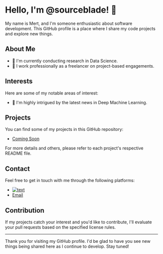 # Hello, I'm @sourceblade! 👋

My name is Mert, and I'm someone enthusiastic about software development. This GitHub profile is a place where I share my code projects and explore new things.

## About Me

- 🌱 I'm currently conducting research in Data Science.
- 💼 I work professionally as a freelancer on project-based engagements.

## Interests

Here are some of my notable areas of interest:

- 🚀 I'm highly intrigued by the latest news in Deep Machine Learning.

## Projects

You can find some of my projects in this GitHub repository:

- [Coming Soon](link)

For more details and others, please refer to each project's respective README file.

## Contact

Feel free to get in touch with me through the following platforms:

- [![text](https://img.shields.io/badge/LinkedIn-0077B5?style=for-the-badge&logo=linkedin&logoColor=white)](https://www.linkedin.com/in/mert-karaka%C5%9F-66b50b272)
- [Email](tugrulmertkarakas@gmail.com)

## Contribution

If my projects catch your interest and you'd like to contribute, I'll evaluate your pull requests based on the specified license rules.

---

Thank you for visiting my GitHub profile. I'd be glad to have you see new things being shared here as I continue to develop. Stay tuned!
